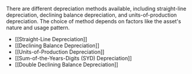 There are different depreciation methods available, including straight-line depreciation, declining balance depreciation, and units-of-production depreciation. 
The choice of method depends on factors like the asset's nature and usage pattern.

- [[Straight-Line Depreciation]]
- [[Declining Balance Depreciation]]    
- [[Units-of-Production Depreciation]]
- [[Sum-of-the-Years-Digits (SYD) Depreciation]]
- [[Double Declining Balance Depreciation]]

